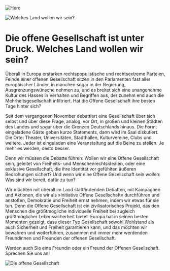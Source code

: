 ![Hero](hero.jpg)

![Welches Land wollen wir sein?](welches-land-wollen-wir-sein.svg)

# Die offene Gesellschaft ist unter Druck. Welches Land wollen wir sein?

<div class="text" markdown="1">
Überall in Europa erstarken rechtspopulistische und rechtsextreme Parteien, Feinde einer offenen Gesellschaft sitzen in den Parlamenten fast aller europäischer Länder, in manchen sogar in der Regierung, Ausgrenzungswünsche nehmen zu, und es breitet sich eine unangenehme Kultur des Hasses in Verhalten und Begriffen aus, der zunehm end auch die Mehrheitsgesellschaft infiltriert.
Hat die Offene Gesellschaft ihre besten Tage hinter sich?

Seit dem vergangenen November debattiert eine Gesellschaft über sich selbst und über diese Frage, analog, vor Ort, in großen und kleinen Städten des Landes und sogar über die Grenzen Deutschlands hinaus.
Die Form: eingeladene Gäste geben kurze Statements, dann wird im Saal diskutiert.
Die Orte: Theater, Universitäten, Stadthallen, Kulturvereine, Clubs und weitere.
Jeder ist eingeladen eine Veranstaltung auf die Beine zu stellen.
Je mehr es werden, desto besser.

Denn wir müssen die Debatte führen: Wollen wir eine Offene Gesellschaft sein, geleitet von Freiheits- und Menschenrechtsidealen, oder eine exklusive Gesellschaft, die ihre Identität vor gefühlten äußeren Bedrohungen sichert?
Und wenn wir eine Offene Gesellschaft sein wollen: Was sind wir bereit, dafür zu tun?

Wir möchten mit überall im Land stattfindenden Debatten, mit Kampagnen und Aktionen, die wir als »Initiative Offene Gesellschaft« durchführen und anstoßen, Demokratie und Freiheit ernst nehmen, indem wir etwas für sie tun.
Denn die Offene Gesellschaft ist ein zivilisatorisches Projekt, das den Menschen die größtmögliche individuelle Freiheit bei zugleich größtmöglicher Lebenssicherheit bietet.
Europa hat in seinen besten Momenten gezeigt, dass dieser Typ Gesellschaft sowohl Wohlstand als auch Sicherheit und Freiheit garantieren kann, und das möchten wir bewahren und weiterführen, zusammen mit immer mehr werdenden Freundinnen und Freunden der offenen Gesellschaft.

Werden auch Sie eine Freundin oder ein Freund der Offenen Gesellschaft.
Sprechen Sie uns an!
</div>

![Die offene Gesellschaft](die-offene-gesellschaft.svg)
